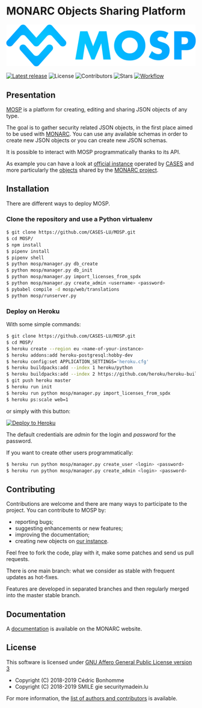 # MONARC Objects Sharing Platform

![MOSP logo](https://github.com/CASES-LU/MOSP/blob/master/mosp/static/img/logo-large.png)

[![Latest release](https://img.shields.io/github/release/CASES-LU/MOSP.svg?style=flat-square)](https://github.com/CASES-LU/MOSP/releases/latest)
![License](https://img.shields.io/github/license/CASES-LU/MOSP.svg?style=flat-square)
![Contributors](https://img.shields.io/github/contributors/CASES-LU/MOSP.svg?style=flat-square)
![Stars](https://img.shields.io/github/stars/CASES-LU/MOSP.svg?style=flat-square)
[![Workflow](https://github.com/CASES-LU/MOSP/workflows/Python%20application/badge.svg?style=flat-square)](https://github.com/CASES-LU/MOSP/actions?query=workflow%3A%22Python+application%22)


## Presentation

[MOSP](https://github.com/CASES-LU/MOSP) is a platform for creating, editing
and sharing JSON objects of any type.

The goal is to gather security related JSON objects, in the first place aimed
to be used with [MONARC](https://github.com/monarc-project/MonarcAppFO).
You can use any available schemas in order to create new JSON objects or you
can create new JSON schemas.

It is possible to interact with MOSP programmatically thanks to its API.

As example you can have a look at [official instance](https://objects.monarc.lu)
operated by [CASES](https://github.com/CASES-LU) and more particularly the
[objects](https://objects.monarc.lu/organization/MONARC) shared by the
[MONARC project](https://github.com/monarc-project).


## Installation

There are different ways to deploy MOSP.


### Clone the repository and use a Python virtualenv

```bash
$ git clone https://github.com/CASES-LU/MOSP.git
$ cd MOSP/
$ npm install
$ pipenv install
$ pipenv shell
$ python mosp/manager.py db_create
$ python mosp/manager.py db_init
$ python mosp/manager.py import_licenses_from_spdx
$ python mosp/manager.py create_admin <username> <password>
$ pybabel compile -d mosp/web/translations
$ python mosp/runserver.py
```


### Deploy on Heroku

With some simple commands:

```bash
$ git clone https://github.com/CASES-LU/MOSP.git
$ cd MOSP/
$ heroku create --region eu <name-of-your-instance>
$ heroku addons:add heroku-postgresql:hobby-dev
$ heroku config:set APPLICATION_SETTINGS='heroku.cfg'
$ heroku buildpacks:add --index 1 heroku/python
$ heroku buildpacks:add --index 2 https://github.com/heroku/heroku-buildpack-nodejs
$ git push heroku master
$ heroku run init
$ heroku run python mosp/manager.py import_licenses_from_spdx
$ heroku ps:scale web=1
```

or simply with this button:

[![Deploy to Heroku](https://www.herokucdn.com/deploy/button.png)](https://heroku.com/deploy?template=https://github.com/CASES-LU/MOSP)

The default credentials are *admin* for the login and *password* for the
password.

If you want to create other users programmatically:

```bash
$ heroku run python mosp/manager.py create_user <login> <password>
$ heroku run python mosp/manager.py create_admin <login> <password>
```

## Contributing

Contributions are welcome and there are many ways to participate to the
project. You can contribute to MOSP by:

- reporting bugs;
- suggesting enhancements or new features;
- improving the documentation;
- creating new objects on [our instance](https://objects.monarc.lu).

Feel free to fork the code, play with it, make some patches and send us
pull requests.

There is one main branch: what we consider as stable with frequent updates as
hot-fixes.

Features are developed in separated branches and then regularly merged into the
master stable branch.


## Documentation

A [documentation](https://www.monarc.lu/documentation/MOSP-documentation)
is available on the MONARC website.


## License

This software is licensed under
[GNU Affero General Public License version 3](https://www.gnu.org/licenses/agpl-3.0.html)


* Copyright (C) 2018-2019 Cédric Bonhomme
* Copyright (C) 2018-2019 SMILE gie securitymadein.lu

For more information, the [list of authors and contributors](AUTHORS.md) is
available.
